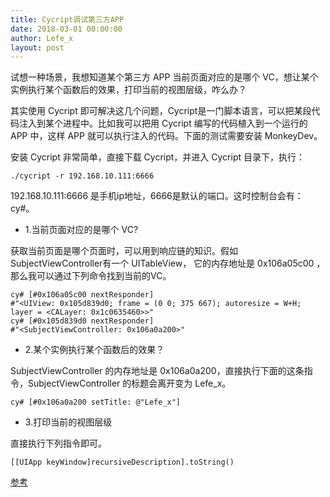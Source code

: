 ```yaml
---
title: Cycript调试第三方APP
date: 2018-03-01 00:00:00
author: Lefe_x
layout: post
---
```


试想一种场景，我想知道某个第三方 APP 当前页面对应的是哪个 VC，想让某个实例执行某个函数后的效果，打印当前的视图层级，咋么办？

其实使用 Cycript 即可解决这几个问题，Cycript是一门脚本语言，可以把某段代码注入到某个进程中。比如我可以把用 Cycript 编写的代码植入到一个运行的 APP 中，这样 APP 就可以执行注入的代码。下面的测试需要安装 MonkeyDev。 

安装 Cycript 非常简单，直接下载 Cycript，并进入 Cycript 目录下，执行：

```./cycript -r 192.168.10.111:6666```

192.168.10.111:6666 是手机ip地址，6666是默认的端口。这时控制台会有：cy#。


- 1.当前页面对应的是哪个 VC?

获取当前页面是哪个页面时，可以用到响应链的知识。假如SubjectViewController有一个 UITableView， 它的内存地址是 0x106a05c00 ，那么我可以通过下列命令找到当前的VC。

```
cy# [#0x106a05c00 nextResponder]
#"<UIView: 0x105d839d0; frame = (0 0; 375 667); autoresize = W+H; layer = <CALayer: 0x1c0635460>>"
cy# [#0x105d839d0 nextResponder]
#"<SubjectViewController: 0x106a0a200>"
```

- 2.某个实例执行某个函数后的效果？

SubjectViewController 的内存地址是 0x106a0a200，直接执行下面的这条指令，SubjectViewController 的标题会离开变为 Lefe_x。

`cy# [#0x106a0a200 setTitle: @"Lefe_x"]`

- 3.打印当前的视图层级

直接执行下列指令即可。

`[[UIApp keyWindow]recursiveDescription].toString()`

[参考](http://www.cycript.org/)
